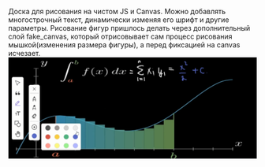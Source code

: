 Доска для рисования на чистом JS и Сanvas. Можно добавлять многострочный текст, динамически изменяя его шрифт и другие параметры.
Рисование фигур пришлось делать через дополнительный слой fake_canvas, который отрисовывает сам процесс рисования мышкой(изменения размера фигуры),
а перед фиксацией на canvas исчезает.
![Скриншот доски](https://github.com/TrueChaos/DrawBoard/blob/master/screen.png)
